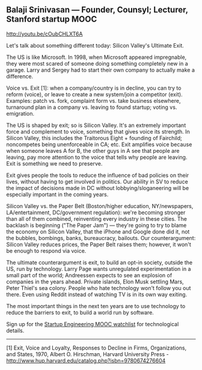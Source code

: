 ## Balaji Srinivasan — Founder, Counsyl; Lecturer, Stanford startup MOOC

http://youtu.be/cOubCHLXT6A

Let's talk about something different today: Silicon Valley's Ultimate Exit.

The US is like Microsoft. In 1998, when Microsoft appeared impregnable, they were most scared of someone doing something completely new in a garage. Larry and Sergey had to start their own company to actually make a difference.

Voice vs. Exit [1]: when a company/country is in decline, you can try to reform (voice), or leave to create a new system/join a competitor (exit). Examples: patch vs. fork, complaint form vs. take business elsewhere, turnaround plan in a company vs. leaving to found startup; voting vs. emigration.

The US is shaped by exit; so is Silicon Valley. It's an extremely important force and complement to voice, something that gives voice its strength. In Silicon Valley, this includes the Traitorous Eight + founding of Fairchild; noncompetes being unenforceable in CA; etc. Exit amplifies voice because when someone leaves A for B, the other guys in A see that people are leaving, pay more attention to the voice that tells why people are leaving. Exit is something we need to preserve.

Exit gives people the tools to reduce the influence of bad policies on their lives, without having to get involved in politics. Our ability in SV to reduce the impact of decisions made in DC without lobbying/sloganeering will be especially important in the coming years.

Silicon Valley vs. the Paper Belt (Boston/higher education, NY/newspapers, LA/entertainment, DC/government regulation): we're becoming stronger than all of them combined, reinventing every industry in these cities. The backlash is beginning ("The Paper Jam") — they're going to try to blame the economy on Silicon Valley, that the iPhone and Google done did it, not the bubbles, bombings, banks, bureaucracy, bailouts. Our counterargument: Silicon Valley reduces prices, the Paper Belt raises them; however, it won't be enough to respond via voice.

The ultimate counterargument is exit, to build an opt-in society, outside the US, run by technology. Larry Page wants unregulated experimentation in a small part of the world; Andreessen expects to see an explosion of companies in the years ahead. Private islands, Elon Musk settling Mars, Peter Thiel's sea colony. People who hate technology won't follow you out there. Even using Reddit instead of watching TV is in its own way exiting.

The most important things in the next ten years are to use technology to reduce the barriers to exit, to build a world run by software.

Sign up for the [Startup Engineering MOOC watchlist](https://www.coursera.org/course/startup) for technological details.

---

[1] Exit, Voice and Loyalty, Responses to Decline in Firms, Organizations, and States, 1970, Albert O. Hirschman, Harvard University Press - http://www.hup.harvard.edu/catalog.php?isbn=9780674276604
